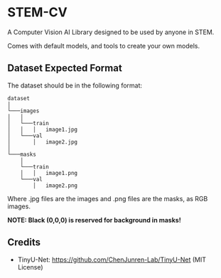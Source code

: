 # STEM-CV

A Computer Vision AI Library designed to be used by anyone in STEM.

Comes with default models, and tools to create your own models.

## Dataset Expected Format

The dataset should be in the following format:

```
dataset
│
└───images
│   │
│   └───train
│   │   │   image1.jpg
│   └───val
│       │   image2.jpg
│
└───masks
    │
    └───train
    │   │   image1.png
    └───val
        │   image2.png
```

Where .jpg files are the images and .png files are the masks, as RGB images.

**NOTE: Black (0,0,0) is reserved for background in masks!**

## Credits

- TinyU-Net: https://github.com/ChenJunren-Lab/TinyU-Net (MIT License)